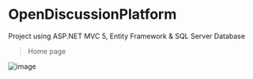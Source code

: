 # OpenDiscussionPlatform

Project using ASP.NET MVC 5, Entity Framework & SQL Server Database

> Home page

![image](https://user-images.githubusercontent.com/19687103/149819677-09dae73c-7938-4642-a1db-ef83594a5889.jpeg)
